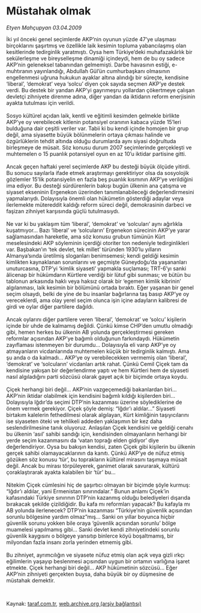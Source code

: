 # Müstahak olmak

*Etyen Mahçupyan 03.04.2009*

<div class="taraf_structure_2col_1zq">
<div class="margen_n">



 <p>İki yıl önceki genel seçimlerde AKP’nin oyunun yüzde 47’ye ulaşması birçoklarını şaşırtmış ve özellikle laik kesimin topluma yabancılaşmış olan kesitlerinde tedirginlik yaratmıştı. Oysa hem Türkiye’deki muhafazakârlık bir sekülerleşme ve bireyselleşme dinamiği içindeydi, hem de bu oy sadece AKP’nin geleneksel tabanından gelmemişti. Darbe havasının estiği, e-muhtıranın yayınlandığı, Abdullah Gül’ün cumhurbaşkanı olmasının engellenmesi uğruna hukukun ayaklar altına alındığı bir süreçte, kendisine ‘liberal’, ‘demokrat’ veya ‘solcu’ diyen çok sayıda seçmen AKP’ye destek verdi. Bu destek bir yandan AKP’yi gayrımeşru yollardan çökertmeye çalışan devletçi zihniyete direnme adına, diğer yandan da iktidarın reform enerjisinin ayakta tutulması için verildi. <br/><br/>Sosyo kültürel açıdan laik, kentli ve eğitimli kesimden gelmekle birlikte AKP’ye oy verebilecek kitlenin potansiyel oranının kabaca yüzde 15’leri bulduğuna dair çeşitli veriler var. Tabii ki bu kendi içinde homojen bir grup değil, ama siyasette büyük bölünmelerin ortaya çıkması halinde ve özgürlüklerin tehdit altında olduğu durumlarda aynı siyasi doğrultuda birleşmeye de müsait. Söz konusu durum 2007 seçimlerinde gerçekleşti ve muhtemelen o 15 puanlık potansiyel oyun en az 10’u iktidar partisine gitti. <br/><br/>Ancak geçen haftaki yerel seçimlerde AKP bu desteği büyük ölçüde yitirdi. Bu sonucu sayılarla ifade etmek araştırmayı gerektiriyor olsa da sosyolojik gözlemler 15’lik potansiyelin en fazla beş puanlık kısmının AKP’ye verildiğini ima ediyor. Bu desteği sürdürenlerin bakışı bugün ülkenin ana çatışma ve siyaset ekseninin Ergenekon üzerinden tanımlanabileceği değerlendirmesini yapmalarıydı. Dolayısıyla önemli olan hükümetin gösterdiği adaylar veya ilerlemekte mütereddit kaldığı reform süreci değil, demokrasinin darbeci ve faşizan zihniyet karşısında güçlü tutulmasıydı. <br/><br/>Ne var ki bu yaklaşım tüm ‘liberal’, ‘demokrat’ ve ‘solcuları’ aynı ağırlıkla kuşatmıyor... Bazı ‘liberal’ ve ‘solcuların’ Ergenekon sürecinin AKP’ye yarar sağlamasından hareketle, ama söz konusu grubun tümünün Kürt meselesindeki AKP söyleminin içerdiği otoriter ton nedeniyle tedirginlikleri var. Başbakan’ın ‘tek devlet, tek millet’ türünden 1930’lu yılların Almanya’sında üretilmiş sloganları benimsemesi; kendi geldiği kesimin kimlikten kaynaklanan sorunlarını ve geçmişte Güneydoğu’da yaşananları unuturcasına, DTP’yi ‘kimlik siyaseti’ yapmakla suçlaması; TRT-6’yı sanki âlicenap bir hükümdarın Kürtlere verdiği bir lütuf gibi sunması; ve bütün bu tablonun arkasında haklı veya haksız olarak bir ‘egemen kimlik kibrinin’ algılanması, laik kesimin bir bölümünü ortada bıraktı. Eğer yaşanan bir genel seçim olsaydı, belki de yine de bu insanlar bağırlarına taş basıp AKP’ye oy vereceklerdi, ama olay yerel seçim olunca işin içine adayların kalibresi de girdi ve oylar diğer partilere dağıldı. <br/><br/>Ancak oylarını diğer partilere veren ‘liberal’, ‘demokrat’ ve ‘solcu’ kişilerin içinde bir uhde de kalmamış değildi. Çünkü kimse CHP’den umutlu olmadığı gibi, hemen herkes bu ülkenin AB yolunda gerçekleştirmesi gereken reformlar açısından AKP’ye bağımlı olduğunun farkındaydı. Hükümetin zayıflaması istenmeyen bir durumdu... Dolayısıyla eli varıp AKP’ye oy atmayanların vicdanlarında muhtemelen küçük bir tedirginlik kalmıştı. Ama şu anda o da kalmadı... AKP’ye oy verebilecekken vermemiş olan ‘liberal’, ‘demokrat’ ve ‘solcuların’ vicdanları artık rahat. Çünkü Cemil Çiçek tam da kendisine yakışan bir değerlendirme yaptı ve hem Kürtleri hem de siyaseti nasıl algıladığını parti sözcüsü olarak gayet açık bir biçimde ortaya koydu. <br/><br/>Çiçek herhangi biri değil... AKP’nin vazgeçemediği bakanlardan biri... AKP’nin iktidar olabilmek için kendisini bağımlı kıldığı kişilerden biri... Dolayısıyla Iğdır’da seçimi DTP’nin kazanması üzerine söylediklerine de önem vermek gerekiyor. Çiçek şöyle demiş: “Iğdır’ı aldılar...” Siyaseti birtakım kalelerin fethedilmesi olarak algılayan, Kürt kimliğinin taşıyıcılarını ise siyaseten öteki ve tehlikeli addeden yaklaşımın bir kez daha seslendirilmesine tanık oluyoruz. Anlaşılan Çiçek kendisini ve geldiği cenahı bu ülkenin ‘asıl’ sahibi sandığı için, kendisinden olmayanların herhangi bir yerde seçim kazanmasını da ‘vatan toprağı elden gidiyor’ diye değerlendiriyor. Oysa bu bakışın kendisi, zaten Çiçek gibi kişilerin bu ülkenin gerçek sahibi olamayacaklarının da kanıtı. Çünkü AKP’ye de nüfuz etmiş gözüken söz konusu ‘tür’, bu toprakların kültürel mirasını taşımaya müsait değil. Ancak bu mirası törpüleyerek, ganimet olarak savurarak, kültürü çoraklaştırarak ayakta kalabilen bir ‘tür’ bu... <br/><br/>Nitekim Çiçek cümlesini hiç de şaşırtıcı olmayan bir biçimde şöyle kurmuş: “Iğdır’ı aldılar, yani Ermenistan sınırındalar.” Bunun anlamı Çiçek’in kafasındaki Türkiye sınırının DTP’nin kazanmış olduğu belediyeleri dışarıda bırakacak şekilde çizildiğidir. Bu kafa mı reformları yapacak? Bu kafayla mı AB yolunda ilerlenecek? DTP’nin kazanması “Türkiye’nin güvenlik açısından sorunlu bölgesine yardım olmaz”mış... Sanki on yıllar boyunca hiçbir güvenlik sorunu yokken bile oraya ‘güvenlik açısından sorunlu’ bölge muamelesi yapılmamış gibi... Sanki devlet kendi zihniyetindeki sorunlu güvenlik kaygısını o bölgeye yansıtıp binlerce köyü boşaltmamış, bir milyondan fazla insanı zorla yerinden etmemiş gibi. <br/><br/>Bu zihniyet, ayrımcılığın ve siyasete nüfuz etmiş olan açık veya gizli ırkçı eğilimlerin yaşayıp beslenmesi açısından uygun bir ortamın varlığına işaret etmekte. Çiçek herhangi biri değil... AKP hükümetinin sözcüsü... Eğer AKP’nin zihniyeti gerçekten buysa, daha büyük bir oy düşmesine de müstahak demektir.</p>

<br/>


<div id="taraf_not">
</div>

</div>


</div>

Kaynak: [taraf.com.tr](http://www.taraf.com.tr:80/makale/4834.htm), [web.archive.org (arşiv bağlantısı)](http://web.archive.org/web/20090406071038/http://www.taraf.com.tr:80/makale/4834.htm)
